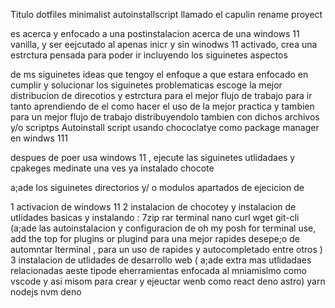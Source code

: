 Titulo dotfiles minimalist  autoinstallscript llamado el capulin rename proyect


es acerca y enfocado a una postinstalacion acerca de una windows 11 vanilla, y ser eejcutado al apenas inicr y sin winodws 11 activado, crea una estrctura pensada para poder ir incluyendo los siguinetes aspectos

de ms siguinetes ideas que tengoy el enfoque a que estara enfocado en cumplir y solucionar los siguinetes problematicas
escoge la mejor distribucion de direcotios y estrctura para el mejor flujo de trabajo para ir tanto aprendiendo de el como hacer  el uso de la mejor practica y tambien para un mejor flujo de trabajo distribuyendolo tambien con dichos archivos y/o scriptps
 Autoinstall script usando chococlatye como package manager en windws 111


 despues de poer usa windows 11 , ejecute las siguinetes utlidadaes y cpakeges medinate una ves ya instalado chocote


a;ade  los siguinetes directorios y/ o modulos
apartados de ejecicion de

1 activacion de windows 11
2 instalacion de chocotey y instalacion de utlidades basicas
    y instalando :  7zip rar terminal nano curl wget git-cli (a;ade las autoinstalacion y configuracion de oh my posh for terminal use, add the top for plugins or plugind para una mejor rapides desepe;o de automntar lterminal , para un uso de rapides y autocompletado entre otros )
3  instalacion de utlidades de desarrollo web ( a;ade extra mas utlidadaes relacionadas aeste tipode eherramientas enfocada al mniamislmo como vscode y asi misom para crear y ejeuctar wenb como react deno astro)
    yarn nodejs nvm deno 


